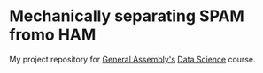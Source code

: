 # Mechanically separating SPAM fromo HAM
My project repository for [General Assembly's](https://generalassemb.ly/) [Data Science](https://generalassemb.ly/education/data-science) course.

